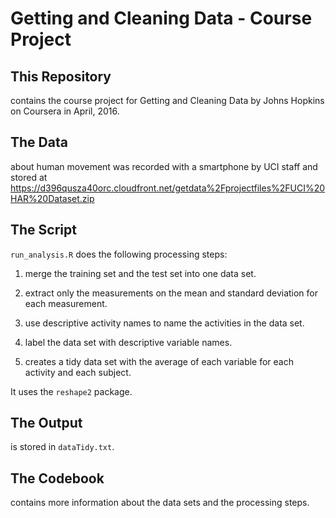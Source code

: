 # Getting and Cleaning Data - Course Project

## This Repository
contains the course project for Getting and Cleaning Data by Johns Hopkins on Coursera in April, 2016.

## The Data
about human movement was recorded with a smartphone by UCI staff and stored at
https://d396qusza40orc.cloudfront.net/getdata%2Fprojectfiles%2FUCI%20HAR%20Dataset.zip

## The Script
```run_analysis.R``` does the following processing steps:

1. merge the training set and the test set into one data set.

2. extract only the measurements on the mean and standard deviation for each measurement.

3. use descriptive activity names to name the activities in the data set.

4. label the data set with descriptive variable names.

5. creates a tidy data set with the average of each variable for each activity and each subject.

It uses the ```reshape2``` package.

## The Output
is stored in ```dataTidy.txt```.

## The Codebook
contains more information about the data sets and the processing steps.